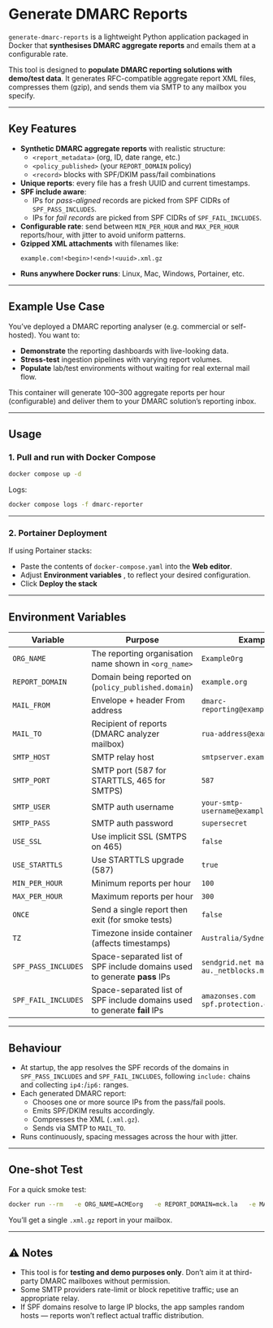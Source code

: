 # Generate DMARC Reports

`generate-dmarc-reports` is a lightweight Python application packaged in Docker that **synthesises DMARC aggregate reports** and emails them at a configurable rate.  

This tool is designed to **populate DMARC reporting solutions with demo/test data**. It generates RFC-compatible aggregate report XML files, compresses them (gzip), and sends them via SMTP to any mailbox you specify.  

---

## Key Features

- **Synthetic DMARC aggregate reports** with realistic structure:
  - `<report_metadata>` (org, ID, date range, etc.)
  - `<policy_published>` (your `REPORT_DOMAIN` policy)
  - `<record>` blocks with SPF/DKIM pass/fail combinations
- **Unique reports**: every file has a fresh UUID and current timestamps.
- **SPF include aware**:  
  - IPs for *pass-aligned* records are picked from SPF CIDRs of `SPF_PASS_INCLUDES`.  
  - IPs for *fail records* are picked from SPF CIDRs of `SPF_FAIL_INCLUDES`.  
- **Configurable rate**: send between `MIN_PER_HOUR` and `MAX_PER_HOUR` reports/hour, with jitter to avoid uniform patterns.
- **Gzipped XML attachments** with filenames like:  
  ```
  example.com!<begin>!<end>!<uuid>.xml.gz
  ```
- **Runs anywhere Docker runs**: Linux, Mac, Windows, Portainer, etc.

---

## Example Use Case

You’ve deployed a DMARC reporting analyser (e.g. commercial or self-hosted). You want to:  

- **Demonstrate** the reporting dashboards with live-looking data.  
- **Stress-test** ingestion pipelines with varying report volumes.  
- **Populate** lab/test environments without waiting for real external mail flow.  

This container will generate 100–300 aggregate reports per hour (configurable) and deliver them to your DMARC solution’s reporting inbox.

---

## Usage

### 1. Pull and run with Docker Compose

```bash
docker compose up -d
```

Logs:

```bash
docker compose logs -f dmarc-reporter
```

---

### 2. Portainer Deployment

If using Portainer stacks:  

- Paste the contents of `docker-compose.yaml` into the **Web editor**.  
- Adjust **Environment variables** , to reflect your desired configuration.
- Click **Deploy the stack**


---

## Environment Variables

| Variable             | Purpose                                                                 | Example                                                   |
|----------------------|-------------------------------------------------------------------------|-----------------------------------------------------------|
| `ORG_NAME`           | The reporting organisation name shown in `<org_name>`                   | `ExampleOrg`                                              |
| `REPORT_DOMAIN`      | Domain being reported on (`policy_published.domain`)                     | `example.org`                                                  |
| `MAIL_FROM`          | Envelope + header From address                                          | `dmarc-reporting@example.org`                                    |
| `MAIL_TO`            | Recipient of reports (DMARC analyzer mailbox)                           | `rua-address@example.com`                   |
| `SMTP_HOST`          | SMTP relay host                                                         | `smtpserver.example.org`                                        |
| `SMTP_PORT`          | SMTP port (587 for STARTTLS, 465 for SMTPS)                             | `587`                                                     |
| `SMTP_USER`          | SMTP auth username                                                      | `your-smtp-username@exampl.org`                                    |
| `SMTP_PASS`          | SMTP auth password                                                      | `supersecret`                                             |
| `USE_SSL`            | Use implicit SSL (SMTPS on 465)                                         | `false`                                                   |
| `USE_STARTTLS`       | Use STARTTLS upgrade (587)                                              | `true`                                                    |
| `MIN_PER_HOUR`       | Minimum reports per hour                                                | `100`                                                     |
| `MAX_PER_HOUR`       | Maximum reports per hour                                                | `300`                                                     |
| `ONCE`               | Send a single report then exit (for smoke tests)                        | `false`                                                   |
| `TZ`                 | Timezone inside container (affects timestamps)                          | `Australia/Sydney`                                        |
| `SPF_PASS_INCLUDES`  | Space-separated list of SPF include domains used to generate **pass** IPs | `sendgrid.net mailgun.org au._netblocks.mimecast.com`     |
| `SPF_FAIL_INCLUDES`  | Space-separated list of SPF include domains used to generate **fail** IPs | `amazonses.com spf.protection.outlook.com`                       |

---

## Behaviour

- At startup, the app resolves the SPF records of the domains in `SPF_PASS_INCLUDES` and `SPF_FAIL_INCLUDES`, following `include:` chains and collecting `ip4:`/`ip6:` ranges.  
- Each generated DMARC report:
  - Chooses one or more source IPs from the pass/fail pools.  
  - Emits SPF/DKIM results accordingly.  
  - Compresses the XML (`.xml.gz`).  
  - Sends via SMTP to `MAIL_TO`.  
- Runs continuously, spacing messages across the hour with jitter.  

---

## One-shot Test

For a quick smoke test:

```bash
docker run --rm   -e ORG_NAME=ACMEorg   -e REPORT_DOMAIN=mck.la   -e MAIL_FROM=dmarc-reports@mck.la   -e MAIL_TO=you@example.com   -e SMTP_HOST=smtp.example.com   -e SMTP_PORT=587   -e SMTP_USER=...   -e SMTP_PASS=...   -e ONCE=true   ghcr.io/smck83/generate-dmarc-reports:latest
```

You’ll get a single `.xml.gz` report in your mailbox.

---

## ⚠️ Notes

- This tool is for **testing and demo purposes only**. Don’t aim it at third-party DMARC mailboxes without permission.  
- Some SMTP providers rate-limit or block repetitive traffic; use an appropriate relay.  
- If SPF domains resolve to large IP blocks, the app samples random hosts — reports won’t reflect actual traffic distribution.  
